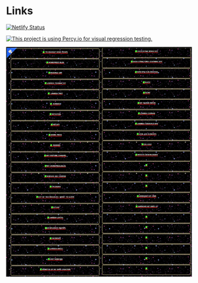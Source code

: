 # Links 



[![Netlify Status](https://api.netlify.com/api/v1/badges/036c1416-e6a9-40c5-b84e-87da71585310/deploy-status)](https://app.netlify.com/sites/links4242/deploys)

[![This project is using Percy.io for visual regression testing.](https://percy.io/static/images/percy-badge.svg)](https://percy.io/974b0b2d/links)


![screenshot](./screencapture-links4242-netlify-app-2021-04-15-11_24_16.png)
